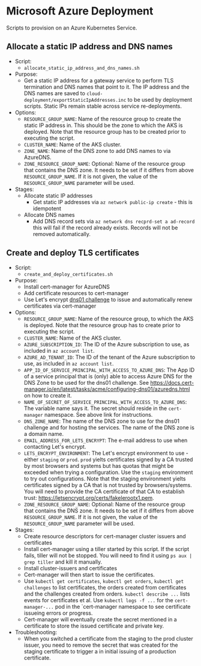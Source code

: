 <!--
******************************************************************************
Copyright (c) 2019 Bosch Software Innovations GmbH [and others].
All rights reserved. This program and the accompanying materials
are made available under the terms of the Eclipse Public License v2.0
which accompanies this distribution, and is available at
https://www.eclipse.org/org/documents/epl-2.0/index.php
***************************************************************************** 
-->

# Microsoft Azure Deployment
Scripts to provision on an Azure Kubernetes Service. 


## Allocate a static IP address and DNS names

* Script:
  * `allocate_static_ip_address_and_dns_names.sh`
* Purpose:
  * Get a static IP address for a gateway service to perform TLS termination
    and DNS names that point to it. The IP address and the DNS names are
    saved to `cloud-deployment/exportStaticIpAddresses.inc` to be used by deployment scripts.
    Static IPs remain stable across service re-deployments.
* Options:
  * `RESOURCE_GROUP_NAME`: Name of the resource group to create the static IP address 
    in. This should be the zone to which the AKS is deployed. Note that the resource
    group has to be created prior to executing the script.
  * `CLUSTER_NAME`: Name of the AKS cluster.
  * `ZONE_NAME`: Name of the DNS zone to add DNS names to via AzureDNS.
  * `ZONE_RESOURCE_GROUP_NAME`: Optional: Name of the resource group that contains 
    the DNS zone. It needs to be set if it differs from above `RESOURCE_GROUP_NAME`.
    If it is not given, the value of the `RESOURCE_GROUP_NAME` parameter will be used.
* Stages:
  * Allocate static IP addresses
    * Get static IP addresses via `az network public-ip create` - this is idempotent
  * Allocate DNS names
    * Add DNS record sets via `az network dns recprd-set a ad-record` this will fail 
      if the record already exists. Records will not be removed automatically.


## Create and deploy TLS certificates

* Script:
  * `create_and_deploy_certificates.sh`
* Purpose:
  * Install cert-manager for AzureDNS
  * Add certificate resources to cert-manager
  * Use Let's encrypt [dns01 challenge](https://docs.cert-manager.io/en/latest/tutorials/acme/dns-validation.html)
    to issue and automatically renew certificates via cert-manager
* Options:
  * `RESOURCE_GROUP_NAME`: Name of the resource group, to which the AKS is deployed. Note that the resource group has to create prior to executing the script.
  * `CLUSTER_NAME`: Name of the AKS cluster.
  * `AZURE_SUBSCRIPTION_ID`: The ID of the Azure subscription to use, as included in 
    `az account list`.
  * `AZURE_AD_TENANT_ID`: The ID of the tenant of the Azure subscription to use, as included in 
    `az account list`.
  * `APP_ID_OF_SERVICE_PRINCIPAL_WITH_ACCESS_TO_AZURE_DNS`: The App ID of a service 
    principal that is (only) able to access Azure DNS for the DNS Zone to be used for 
    the dns01 challenge. See https://docs.cert-manager.io/en/latest/tasks/acme/configuring-dns01/azuredns.html 
    on how to create it.
  * `NAME_OF_SECRET_OF_SERVICE_PRINCIPAL_WITH_ACCESS_TO_AZURE_DNS`: The variable name 
    says it. The secret should reside in the `cert-manager` namespace. See above link
    for instructions.
  * `DNS_ZONE_NAME`: The name of the DNS zone to use for the dns01 challenge and for 
    hosting the services. The name of the DNS zone is a domain name.
  * `EMAIL_ADDRESS_FOR_LETS_ENCRYPT`: The e-mail address to use when contacting Let's 
    encrypt.
  * `LETS_ENCRYPT_ENVIRONMENT`: The Let's encrypt environment to use - either `staging` 
    or `prod`. `prod` yielts certificates signed by a CA trusted by most browsers and 
    systems but has quotas that might be exceeded when trying a configuration. Use 
    the `staging` environment to try out configurations. Note that the staging environment 
    yielts certificates signed by a CA that is not trusted by browsers/systems. You 
    will need to provide the CA certificate of that CA to establish trust:
    https://letsencrypt.org/certs/fakelerootx1.pem.
  * `ZONE_RESOURCE_GROUP_NAME`: Optional: Name of the resource group that contains 
    the DNS zone. It needs to be set if it differs from above `RESOURCE_GROUP_NAME`.
    If it is not given, the value of the `RESOURCE_GROUP_NAME` parameter will be used.
* Stages:
  * Create resource descriptors for cert-manager cluster issuers and certificates
  * Install cert-manager using a tiller started by this script. If the script fails,
    tiller will not be stopped. You will need to find it using `ps aux | grep tiller` 
    and kill it manually.
  * Install cluster-issuers and certificates
  * Cert-manager will then start to issue the certificates.
  * Use `kubectl get certificates`, `kubectl get orders`, `kubectl get challenges`
    to list certificates, the orders created from certificates and the challenges 
    created from orders. `kubectl describe ...` lists events for certificates et 
    al. Use `kubectl logs -f ...` for the `cert-manager-...` pod in the `cert-manager
    namespace to see certificate issueing errors or progress.
  * Cert-manager will eventually create the secret mentioned in a certificate to
    store the issued certificate and private key.
* Troubleshooting:
  * When you switched a certificate from the staging to the prod cluster issuer, you
    need to remove the secret that was created for the staging certificate to trigger
    a in initial issuing of a production certificate.
